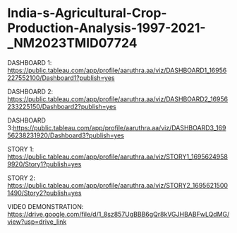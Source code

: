 # India-s-Agricultural-Crop-Production-Analysis-1997-2021-_NM2023TMID07724



DASHBOARD 1: https://public.tableau.com/app/profile/aaruthra.aa/viz/DASHBOARD1_16956227552100/Dashboard1?publish=yes

DASHBOARD 2: https://public.tableau.com/app/profile/aaruthra.aa/viz/DASHBOARD2_16956233225150/Dashboard2?publish=yes

DASHBOARD 3:https://public.tableau.com/app/profile/aaruthra.aa/viz/DASHBOARD3_16956238231920/Dashboard3?publish=yes

STORY 1: https://public.tableau.com/app/profile/aaruthra.aa/viz/STORY1_16956249589920/Story1?publish=yes

STORY 2: https://public.tableau.com/app/profile/aaruthra.aa/viz/STORY2_16956215001490/Story2?publish=yes

VIDEO DEMONSTRATION: https://drive.google.com/file/d/1_8sz857UgBBB6gQr8kVGJHBABFwLQdMG/view?usp=drive_link

